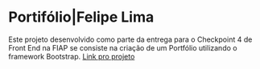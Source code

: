 # Portifólio|Felipe Lima
Este projeto desenvolvido como parte da entrega para o Checkpoint 4 de Front End na FIAP se consiste na criação de um Portfólio utilizando o framework Bootstrap.
<a href="http://127.0.0.1:5500/templates/">Link pro projeto</a> 
